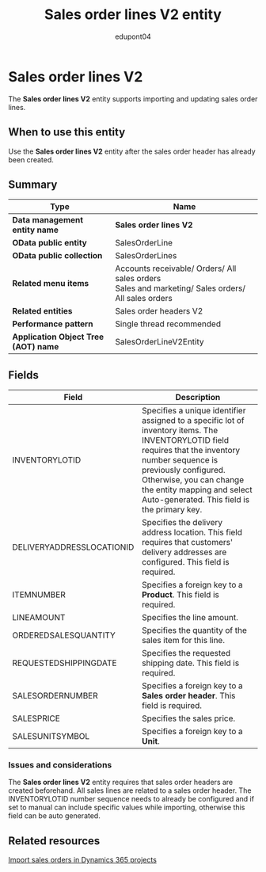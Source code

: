 ﻿---
title: Sales order lines V2 entity
description: Learn about the Sales order lines V2 data entity in finance and operations migration projects with Dynamics 365.
author: edupont04
ms.author: katiehav
ms.topic: article
ms.date: 04/28/2023
ms.collection: FastTrack
---

# Sales order lines V2

The **Sales order lines V2** entity supports importing and updating sales order lines.

## When to use this entity

Use the **Sales order lines V2** entity after the sales order header has already been created.

## Summary

|Type|Name|
|----|----|
| **Data management entity name** | **Sales order lines V2** |
| **OData public entity** | SalesOrderLine |
| **OData public collection** | SalesOrderLines |
| **Related menu items** | Accounts receivable/ Orders/ All sales orders</br>Sales and marketing/ Sales orders/ All sales orders |
| **Related entities** | Sales order headers V2 |
| **Performance pattern** | Single thread recommended |
| **Application Object Tree (AOT) name** | SalesOrderLineV2Entity |

## Fields

| Field | Description |
|--|--|
| INVENTORYLOTID | Specifies a unique identifier assigned to a specific lot of inventory items. The INVENTORYLOTID field requires that the inventory number sequence is previously configured. Otherwise, you can change the entity mapping and select Auto-generated. This field is the primary key. |
| DELIVERYADDRESSLOCATIONID | Specifies the delivery address location. This field requires that customers' delivery addresses are configured. This field is required. |
| ITEMNUMBER | Specifies a foreign key to a **Product**. This field is required. |
| LINEAMOUNT | Specifies the line amount. |
| ORDEREDSALESQUANTITY | Specifies the quantity of the sales item for this line. |
| REQUESTEDSHIPPINGDATE | Specifies the requested shipping date. This field is required. |
| SALESORDERNUMBER | Specifies a foreign key to a **Sales order header**. This field is required. |
| SALESPRICE | Specifies the sales price. |
| SALESUNITSYMBOL | Specifies a foreign key to a **Unit**. |

### Issues and considerations

The **Sales order lines V2** entity requires that sales order headers are created beforehand. All sales lines are related to a sales order header. The INVENTORYLOTID number sequence needs to already be configured and if set to manual can include specific values while importing, otherwise this field can be auto generated.

## Related resources

[Import sales orders in Dynamics 365 projects](/dynamics365/guidance/resources/import-sales-orders)  
